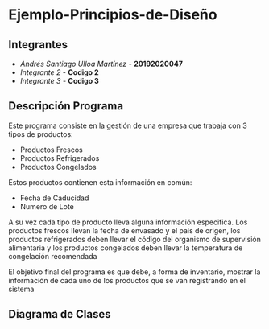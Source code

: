 # Ejemplo-Principios-de-Diseño 

## Integrantes
* *Andrés Santiago Ulloa Martínez* - **20192020047**
* *Integrante 2* - **Codigo 2**
* *Integrante 3* - **Codigo 3**

## Descripción Programa

Este programa consiste en la gestión de una empresa que trabaja con 3 tipos de productos: 

* Productos Frescos
* Productos Refrigerados 
* Productos Congelados

Estos productos contienen esta información en común:

* Fecha de Caducidad
* Numero de Lote

A su vez cada tipo de producto lleva alguna información especifica. Los productos frescos llevan la fecha de envasado y el país de origen, los productos refrigerados deben llevar el código del organismo de supervisión alimentaria y los productos congelados deben llevar la temperatura de congelación recomendada

El objetivo final del programa es que debe, a forma de inventario, mostrar la información de cada uno de los productos que se van registrando en el sistema

## Diagrama de Clases

